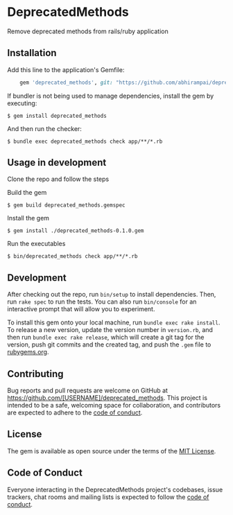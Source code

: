 # DeprecatedMethods

Remove deprecated methods from rails/ruby application

## Installation

Add this line to the application's Gemfile:
```ruby
    gem 'deprecated_methods', git: "https://github.com/abhirampai/deprecated_methods", branch: "main"
```

If bundler is not being used to manage dependencies, install the gem by executing:

    $ gem install deprecated_methods

And then run the checker:
    
    $ bundle exec deprecated_methods check app/**/*.rb

## Usage in development

Clone the repo and follow the steps

Build the gem

    $ gem build deprecated_methods.gemspec

Install the gem

    $ gem install ./deprecated_methods-0.1.0.gem

Run the executables
   
    $ bin/deprecated_methods check app/**/*.rb

## Development

After checking out the repo, run `bin/setup` to install dependencies. Then, run `rake spec` to run the tests. You can also run `bin/console` for an interactive prompt that will allow you to experiment.

To install this gem onto your local machine, run `bundle exec rake install`. To release a new version, update the version number in `version.rb`, and then run `bundle exec rake release`, which will create a git tag for the version, push git commits and the created tag, and push the `.gem` file to [rubygems.org](https://rubygems.org).

## Contributing

Bug reports and pull requests are welcome on GitHub at https://github.com/[USERNAME]/deprecated_methods. This project is intended to be a safe, welcoming space for collaboration, and contributors are expected to adhere to the [code of conduct](https://github.com/[USERNAME]/deprecated_methods/blob/main/CODE_OF_CONDUCT.md).

## License

The gem is available as open source under the terms of the [MIT License](https://opensource.org/licenses/MIT).

## Code of Conduct

Everyone interacting in the DeprecatedMethods project's codebases, issue trackers, chat rooms and mailing lists is expected to follow the [code of conduct](https://github.com/[USERNAME]/deprecated_methods/blob/main/CODE_OF_CONDUCT.md).
